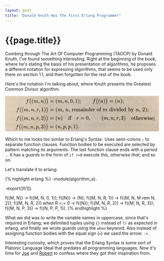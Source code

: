 ```yaml
---
layout: post
title: "Donald Knuth Was The First Erlang Programmer"
---
```

<meta name="twitter:card" content="summary_large_image">
<meta name="twitter:site" content="@old_sound">
<meta name="twitter:creator" content="@old_sound">
<meta name="twitter:title" content="Donald Knuth Was The First Erlang Programmer">
<meta name="twitter:description" content="In this blogpost we'll see how Erlang's Syntax already appeared on TAOCP years before the language was even created.">
<meta name="twitter:image" content="http://videlalvaro.github.io/images/algorithm_e.jpg">

# {{page.title}} #

Combing through The Art Of Computer Programming (TAOCP) by Donald
Knuth, I've found something interesting. Right at the beginning of the
book, where he's stating the basis of his presentation of algorithms,
he proposes a different notation for expressing algorithms, that seems
to be used only there on section 1.1, and then forgotten for the rest
of the book.

Here's the notation I'm talking about, where Knuth presents the
Greatest Common Divisor algorithm.

![Algorithm E](/images/algorithm_e.jpg)

Which to me looks too similar to Erlang's Syntax. Uses semi-colons `;`
to separate function clauses. Function bodies to be executed are
selected by pattern matching its arguments. The last function clause
ends with a period `.`. It has a _guards_ in the form of `if r=0`
execute _this_, otherwise _that_; and so on.

Let's translate it to erlang:

{% highlight erlang %}
-module(algorithm_e).

-export([f/1]).

f({M, N}) -> f({M, N, 0, 1});
f({N}) -> {N};
f({M, N, R, 1}) -> f({M, N, M rem N, 2});
f({M, N, R, 2}) when R =:= 0 -> f({N});
f({M, N, R, 2}) -> f({M, N, R, 3});
f({M, N, P, 3}) -> f({N, P, P, 1}).
{% endhighlight %}

What we did was to write the variable names in uppercase, since that's
required in Erlang; we delimited tuples using `{}` instead of `()` as
expected in erlang; and finally we wrote guards using the `when`
keyword. Also instead of assigning function bodies with the equal sign
(`=`) we used the arrow: `->`.

Interesting curiosity, which proves that the Erlang Syntax is some
sort of Platonic Language Ideal that predates all programming
languages. Now it's time for [Joe](https://twitter.com/joeerl)
and [Robert](https://twitter.com/rvirding) to confess where they got
their inspiration from.
